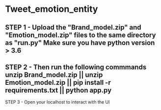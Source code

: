 # Tweet_emotion_entity
STEP 1 -
Upload the "Brand_model.zip" and "Emotion_model.zip" files to the same directory as "run.py"
Make sure you have python version > 3.6
-----------------------------
STEP 2 - 
Then run the following commmands
unzip Brand_model.zip || unzip Emotion_model.zip || pip install -r requirements.txt || python app.py
--------------------------
STEP 3 - 
Open your localhost to interact with the UI
